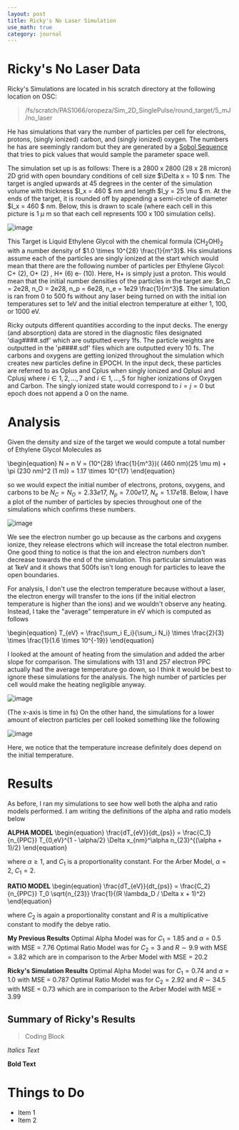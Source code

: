 ```yaml
---
layout: post
title: Ricky's No Laser Simulation
use_math: true
category: journal
---
```


# Ricky's No Laser Data
Ricky's Simulations are located in his scratch directory at the following location on OSC: 

> /fs/scratch/PAS1066/oropeza/Sim_2D_SinglePulse/round_target/5_mJ/no_laser

He has simulations that vary the number of particles per cell for electrons, protons, (singly ionized) carbon, and (singly ionized) oxygen. The numbers he has are seemingly random but they are generated by a [Sobol Sequence](https://en.wikipedia.org/wiki/Sobol_sequence) that tries to pick values that would sample the parameter space well. 

The simulation set up is as follows: There is a 2800 x 2800 (28 x 28 micron) 2D grid with open boundary conditions of cell size $\Delta x = 10 $ nm. The target is angled upwards at 45 degrees in the center of the simulation volume with thickness $l_x = 460 $ nm and length $l_y = 25 \mu $ m. At the ends of the target, it is rounded off by appending a semi-circle of diameter $l_x = 460 $ nm. Below, this is drawn to scale (where each cell in this picture is 1 $\mu$ m so that each cell represents 100 x 100 simulation cells). 

![image](https://user-images.githubusercontent.com/98538788/193606249-759631c5-8e50-4083-a43a-f59b2027a705.png)

This Target is Liquid Ethylene Glycol with the chemical formula (CH$_2$OH)$_2$ with a number density of $1.0 \times 10^{28} \frac{1}{m^3}$. His simulations assume each of the particles are singly ionized at the start which would mean that there are the following number of particles per Ethylene Glycol: C+ (2), O+ (2) , H+ (6) e- (10). Here, H+ is simply just a proton. This would mean that the initial number densities of the particles in the target are: $n_C = 2e28, n_O = 2e28, n_p = 6e28, n_e = 1e29 \frac{1}{m^3}$. The simulation is ran from 0 to 500 fs without any laser being turned on with the initial ion temperatures set to 1eV and the initial electron temperature at either 1, 100, or 1000 eV.

Ricky outputs different quantities according to the input decks. The energy (and absorption) data are stored in the diagnostic files designated 'diag####.sdf' which are outputted every 1fs. The particle weights are outputted in the 'p####.sdf' files which are outputted every 10 fs. The carbons and oxygens are getting ionized throughout the simulation which creates new particles define in EPOCH. In the input deck, these particles are referred to as Oplus and Cplus when singly ionized and Oplusi and Cplusj where $i \in {1, 2, \ldots, 7}$ and $i \in {1, \ldots, 5}$ for higher ionizations of Oxygen and Carbon. The singly ionized state would correspond to $i = j = 0$ but epoch does not append a 0 on the name.

# Analysis

Given the density and size of the target we would compute a total number of Ethylene Glycol Molecules as 

\begin{equation}
  N = n V = (10^{28} \frac{1}{m^3})( (460 nm)(25 \mu m) + \pi (230 nm)^2 (1 m)) = 1.17 \times 10^{17} 
\end{equation}

so we would expect the initial number of electrons, protons, oxygens, and carbons to be $N_C = N_O = 2.33e17$, $N_p = 7.00e17$, $N_e = 1.17e18$. Below, I have a plot of the number of particles by species throughout one of the simulations which confirms these numbers.

![image](https://user-images.githubusercontent.com/98538788/195701571-4b2b4896-5e5f-413b-bc99-8d3b729066e7.png)

We see the electron number go up because as the carbons and oxygens ionize, they release electrons which will increase the total electron number. One good thing to notice is that the ion and electron numbers don't decrease towards the end of the simulation. This particular simulation was at 1keV and it shows that 500fs isn't long enough for particles to leave the open boundaries.

For analysis, I don't use the electron temperature because without a laser, the electron energy will transfer to the ions (if the initial electron temperature is higher than the ions) and we wouldn't observe any heating. Instead, I take the "average" temperature in eV which is computed as follows

\begin{equation}
  T_{eV} = \frac{\sum_i E_i}{\sum_i N_i} \times \frac{2}{3} \times \frac{1}{1.6 \times 10^{-19}}
\end{equation}

I looked at the amount of heating from the simulation and added the arber slope for comparison. The simulations with 131 and 257 electron PPC actually had the average temperature go down, so I think it would be best to ignore these simulations for the analysis. The high number of particles per cell would make the heating negligible anyway.

![image](https://user-images.githubusercontent.com/98538788/195859323-e5b3c601-6cc0-4bc2-b2c7-95a69a6993dc.png)

(The x-axis is time in fs)
On the other hand, the simulations for a lower amount of electron particles per cell looked something like the following 

![image](https://user-images.githubusercontent.com/98538788/195859831-48b5f7ae-6b7d-43ea-ad16-cac266d9cff3.png)

Here, we notice that the temperature increase definitely does depend on the initial temperature.

# Results

As before, I ran my simulations to see how well both the alpha and ratio models performed. I am writing the definitions of the alpha and ratio models below

**ALPHA MODEL**
\begin{equation}
\frac{dT_{eV}}{dt_{ps}} = \frac{C_1}{n_{PPC}} T_{0,eV}^{1 - \alpha/2} \Delta x_{nm}^\alpha n_{23}^{(\alpha + 1)/2} 
\end{equation}

where $\alpha \geq 1$, and $C_1$ is a proportionality constant. For the Arber Model, $\alpha = 2$, $C_1 = 2$. 

**RATIO MODEL**
\begin{equation} 
\frac{dT_{eV}}{dt_{ps}} = \frac{C_2}{n_{PPC}} T_0 \sqrt{n_{23}} \frac{1}{(R \lambda_D / \Delta x + 1)^2} 
\end{equation}

where $C_2$ is again a proportionality constant and $R$ is a multiplicative constant to modify the debye ratio.

**My Previous Results**
Optimal Alpha Model was for $C_1 = 1.85$ and $\alpha = 0.5$ with MSE = 7.76
Optimal Ratio Model was for $C_2 = 3$ and $R \sim 9.9$ with MSE = 3.82
which are in comparison to the Arber Model with MSE = 20.2

**Ricky's Simulation Results**
Optimal Alpha Model was for $C_1 = 0.74$ and $\alpha = 1.0$ with MSE = 0.787
Optimal Ratio Model was for $C_2 = 2.92$ and $R \sim 34.5$ with MSE = 0.73
which are in comparison to the Arber Model with MSE = 3.99


## Summary of Ricky's Results

> Coding Block

*Italics Text* 

**Bold Text**

# Things to Do
- Item 1
- Item 2
